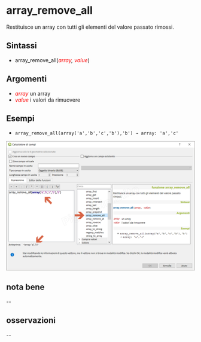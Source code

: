 # array_remove_all

Restituisce un array con tutti gli elementi del valore passato rimossi.

## Sintassi

* array_remove_all(_<span style="color:red;">array</span>, <span style="color:red;">value</span>_)

## Argomenti

* _<span style="color:red;">array</span>_ un array
* _<span style="color:red;">value</span>_ i valori da rimuovere

## Esempi

* `array_remove_all(array('a','b','c','b'),'b') → array: 'a','c'`

![](../../img/arrays/array_remove_all/array_remove_all1.png)

## nota bene

--

## osservazioni

--
